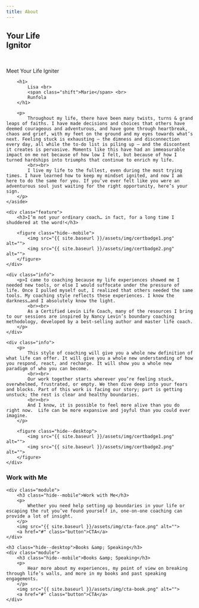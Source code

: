 ```yaml
---
title: About
---
```


<section class="section hero about__hero">
    <h1>
        Your Life <br class="hide--mobile">
        <span class="shift">
            Ignitor
        </span>
    </h1>
</section>

<section class="section about__intro">
    <main>
        <figure>
            <img class="photo" src="{{ site.baseurl }}/assets/img/lmr-arch2.png" alt="">
            <img class="badge" src="{{ site.baseurl }}/assets/img/badge-lmr.png" alt="">
        </figure>
    </main>
    <aside>
        <p class="caption">Meet Your Life Igniter</p>

        <h1>
            Lisa <br>
            <span class="shift">Marie</span> <br>
            Runfola
        </h1>

        <p>
            Throughout my life, there have been many twists, turns & grand leaps of faiths. I have made decisions and choices that others have deemed courageous and adventurous, and have gone through heartbreak, chaos and grief, with my feet on the ground and my eyes towards what’s next. Feeling stuck is exhausting — the dimness and disconnection every day, all while the to-do list is piling up — and the discontent it creates is pervasive. Moments like this have had an immeasurable impact on me not because of how low I felt, but because of how I turned hardships into triumphs that continue to enrich my life.
            <br><br>
            I live my life to the fullest, even during the most trying times. I have learned how to keep my mindset ignited, and now I am here to do the same for you. If you’ve ever felt like you were an adventurous soul just waiting for the right opportunity, here’s your sign.
        </p>
    </aside>

    <div class="feature">
        <h3>I’m not your ordinary coach… in fact, for a long time I shuddered at the word!</h3>

        <figure class="hide--mobile">
            <img src="{{ site.baseurl }}/assets/img/certbadge1.png" alt="">
            <img src="{{ site.baseurl }}/assets/img/certbadge2.png" alt="">
        </figure>
    </div>

    <div class="info">
        <p>I came to coaching because my life experiences showed me I needed new tools, or else I would suffocate under the pressure of life. Once I pulled myself out, I realized that others needed the same tools. My coaching style reflects these experiences. I know the darkness…and I absolutely know the light.
            <br><br>
            As a Certified Levin Life Coach, many of the resources I bring to our sessions are inspired by Nancy Levin’s boundary coaching methodology, developed by a best-selling author and master life coach. 
        </p>
    </div>
    
    <div class="info">
        <p>
            This style of coaching will give you a whole new definition of what life can offer. It will give you a whole new understanding of how you respond, react, and recharge. It will show you a whole new paradigm of who you can become.
            <br><br>
            Our work together starts wherever you’re feeling stuck, overwhelmed, frustrated, or empty. We then dive deep into your fears and blocks. Part of this work is facing our story; part is getting unstuck; the rest is clear and healthy boundaries.
            <br><br>
            And I know, it is possible to feel more alive than you do right now.  Life can be more expansive and joyful than you could ever imagine.
        </p>

        <figure class="hide--desktop">
            <img src="{{ site.baseurl }}/assets/img/certbadge1.png" alt="">
            <img src="{{ site.baseurl }}/assets/img/certbadge2.png" alt="">
        </figure>
    </div>
</section>

<section class="section cta about__cta">
    <h3 class="hide--desktop">Work with Me</h3>

    <div class="module">
        <h3 class="hide--mobile">Work with Me</h3>
        <p>
            Whether you need help setting up boundaries in your life or escaping the rut you’ve found yourself in, one-on-one coaching can provide a lot of insight.
        </p>
        <img src="{{ site.baseurl }}/assets/img/cta-face.png" alt="">
        <a href="#" class="button">CTA</a>
    </div>
    
    <h3 class="hide--desktop">Books &amp; Speaking</h3>
    <div class="module">
        <h3 class="hide--mobile">Books &amp; Speaking</h3>
        <p>
            Hear more about my experiences, my point of view on breaking through life’s walls, and more in my books and past speaking engagements.
        </p>
        <img src="{{ site.baseurl }}/assets/img/cta-book.png" alt="">
        <a href="#" class="button">CTA</a>
    </div>
    
</section>